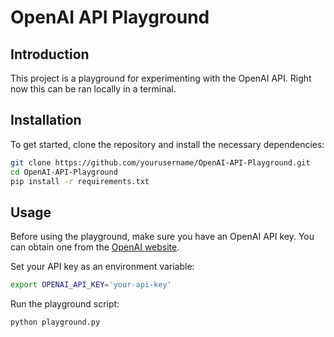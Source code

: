 # OpenAI API Playground

## Introduction
This project is a playground for experimenting with the OpenAI API. Right now this can be ran locally in a terminal.

## Installation
To get started, clone the repository and install the necessary dependencies:

```bash
git clone https://github.com/yourusername/OpenAI-API-Playground.git
cd OpenAI-API-Playground
pip install -r requirements.txt
```

## Usage
Before using the playground, make sure you have an OpenAI API key. You can obtain one from the [OpenAI website](https://beta.openai.com/signup/).

Set your API key as an environment variable:

```bash
export OPENAI_API_KEY='your-api-key'
```

Run the playground script:

```bash
python playground.py
```
